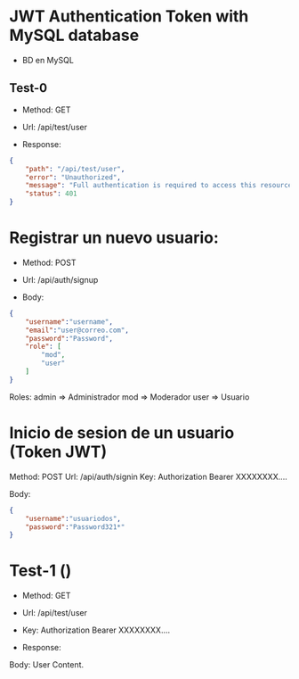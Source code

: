 # JWT Authentication Token with MySQL database

- BD en MySQL
## Test-0

- Method: GET
- Url: /api/test/user

- Response:
```json
{
    "path": "/api/test/user",
    "error": "Unauthorized",
    "message": "Full authentication is required to access this resource",
    "status": 401
}
```
# Registrar un nuevo usuario:

- Method: POST 
- Url: /api/auth/signup

- Body:
```json
{
    "username":"username",
    "email":"user@correo.com",
    "password":"Password",
    "role": [
        "mod", 
        "user"
    ]
}
```

Roles: 
    admin => Administrador
    mod => Moderador
    user => Usuario

# Inicio de sesion de un usuario (Token JWT)

Method: POST 
Url: /api/auth/signin
Key: Authorization Bearer XXXXXXXX....

Body:
```json
{
    "username":"usuariodos",
    "password":"Password321*"
}
```

# Test-1 () 

- Method: GET
- Url: /api/test/user
- Key: Authorization Bearer XXXXXXXX....

- Response: 

Body:
User Content.

